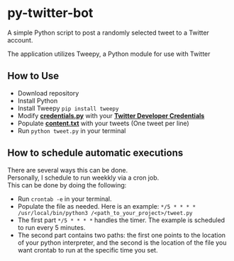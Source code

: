 # py-twitter-bot
A simple Python script to post a randomly selected tweet to a Twitter account.

The application utilizes Tweepy, a Python module for use with Twitter

## How to Use

- Download repository
- Install Python
- Install Tweepy `pip install tweepy`
- Modify **[credentials.py](https://github.com/alex-dulac/py-twitter-bot/blob/master/credentials.py)** with your **[Twitter Developer Credentials](https://dev.twitter.com/oauth/overview/application-owner-access-tokens)**
- Populate **[content.txt](https://github.com/alex-dulac/py-twitter-bot/blob/master/content.txt)** with your tweets (One tweet per line)
- Run `python tweet.py` in your terminal

## How to schedule automatic executions

There are several ways this can be done. <br>
Personally, I schedule to run weekkly via a cron job. <br>
This can be done by doing the following: <br>

- Run `crontab -e` in your terminal.
- Populate the file as needed. Here is an example: `*/5 * * * * /usr/local/bin/python3 /<path_to_your_project>/tweet.py`
- The first part `*/5 * * * *` handles the timer. The example is scheduled to run every 5 minutes.
- The second part contains two paths: the first one points to the location of your python interpreter, and the second is the location of the file you want crontab to run at the specific time you set.
